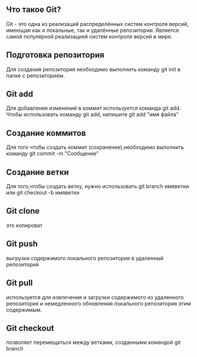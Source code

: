 ## Что такое Git?

Git - это одна из реализаций распределённых систем контроля версий, имеющая как и локальные, так и удалённые репозитории. Является самой популярной реализацией систем контроля версий в мире. 

## Подготовка репозитория

Для создания репозитория необходимо выполнить команду git init в папке с репозиторием.

## Git add

Для добавления изменений в коммит используется команда git add. Чтобы использовать команду git add, напишите git add "имя файла"

## Создание коммитов 

Для того чтобы создать коммит (сохранение),необходимо выполнить команду git commit -m "Сообщение"

## Создание ветки

Для того,чтобы создать ветку, нужно использовать git branch имяветки или git checkout -b имяветки

## Git clone

это копироват 

## Git push

выгрузки содержимого локального репозитория в удаленный репозиторий

## Git pull

используется для извлечения и загрузки содержимого из удаленного репозитория и немедленного обновления локального репозитория этим содержимым.

## Git checkout

позволяет перемещаться между ветками, созданными командой git branch